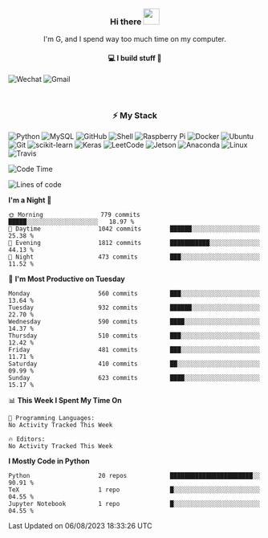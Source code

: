<h3 align="center"> Hi there <img src="https://raw.githubusercontent.com/ShahriarShafin/ShahriarShafin/main/Assets/handshake.gif" height="32px"></h3>

<p align="center">
I'm G, and I spend way too much time on my computer.
</p>

<h4 align="center">
💻 I build stuff 🌱 </a>
</h4>

![Wechat](https://img.shields.io/badge/-gavingsf-07C160?style=flat-square&logo=WeChat&logoColor=white)
![Gmail](https://img.shields.io/badge/--D14836?style=flat-square&logo=Gmail&logoColor=white)


<br/>
<h3 align="center">
⚡ My Stack
</h3>

![Python](https://img.shields.io/badge/-Python-black?style=flat-square&logo=Python)
![MySQL](https://img.shields.io/badge/-MySQL-black?style=flat-square&logo=mysql)
![GitHub](https://img.shields.io/badge/-GitHub-181717?style=flat-square&logo=github)
![Shell](https://img.shields.io/badge/-shell-5391FE?style=flat-square&logo=PowerShell&logoColor=white)
![Raspberry Pi](https://img.shields.io/badge/-Raspberry%20Pi-C51A4A?style=flat-square&logo=Raspberry-Pi)
![Docker](https://img.shields.io/badge/-Docker-black?style=flat-square&logo=docker)
![Ubuntu](https://img.shields.io/badge/-Ubuntu-772953?style=flat-square&logo=Ubuntu&logoColor=white)
![Git](https://img.shields.io/badge/-Git-F44D27?style=flat-square&logo=Git&logoColor=white)
![scikit-learn](https://img.shields.io/badge/-scikitlearn-000000?style=flat-square&logo=scikit-learn)
![Keras](https://img.shields.io/badge/-Keras-D00000?style=flat-square&logo=keras)
![LeetCode](https://img.shields.io/badge/-LeetCode-000000?style=flat-square&logo=LeetCode)
![Jetson](https://img.shields.io/badge/-Jetson-76B900?style=flat-square&logo=Nvidia&logoColor=white)
![Anaconda](https://img.shields.io/badge/-Anaconda-44A833?style=flat-square&logo=Anaconda&logoColor=white)
![Linux](https://img.shields.io/badge/-Linux-FCC264?style=flat-square&logo=Linux&logoColor=black)
![Travis](https://img.shields.io/badge/-TravisCI-3EAAAF?style=flat-square&logo=travis-ci&logoColor=white)




<!--START_SECTION:waka-->
![Code Time](http://img.shields.io/badge/Code%20Time-36%20mins-blue)

![Lines of code](https://img.shields.io/badge/From%20Hello%20World%20I%27ve%20Written-193.2%20thousand%20lines%20of%20code-blue)

**I'm a Night 🦉** 

```text
🌞 Morning                779 commits         █████░░░░░░░░░░░░░░░░░░░░   18.97 % 
🌆 Daytime                1042 commits        ██████░░░░░░░░░░░░░░░░░░░   25.38 % 
🌃 Evening                1812 commits        ███████████░░░░░░░░░░░░░░   44.13 % 
🌙 Night                  473 commits         ███░░░░░░░░░░░░░░░░░░░░░░   11.52 % 
```
📅 **I'm Most Productive on Tuesday** 

```text
Monday                   560 commits         ███░░░░░░░░░░░░░░░░░░░░░░   13.64 % 
Tuesday                  932 commits         ██████░░░░░░░░░░░░░░░░░░░   22.70 % 
Wednesday                590 commits         ████░░░░░░░░░░░░░░░░░░░░░   14.37 % 
Thursday                 510 commits         ███░░░░░░░░░░░░░░░░░░░░░░   12.42 % 
Friday                   481 commits         ███░░░░░░░░░░░░░░░░░░░░░░   11.71 % 
Saturday                 410 commits         ██░░░░░░░░░░░░░░░░░░░░░░░   09.99 % 
Sunday                   623 commits         ████░░░░░░░░░░░░░░░░░░░░░   15.17 % 
```


📊 **This Week I Spent My Time On** 

```text
💬 Programming Languages: 
No Activity Tracked This Week

🔥 Editors: 
No Activity Tracked This Week
```

**I Mostly Code in Python** 

```text
Python                   20 repos            ███████████████████████░░   90.91 % 
TeX                      1 repo              █░░░░░░░░░░░░░░░░░░░░░░░░   04.55 % 
Jupyter Notebook         1 repo              █░░░░░░░░░░░░░░░░░░░░░░░░   04.55 % 
```




 Last Updated on 06/08/2023 18:33:26 UTC
<!--END_SECTION:waka-->

